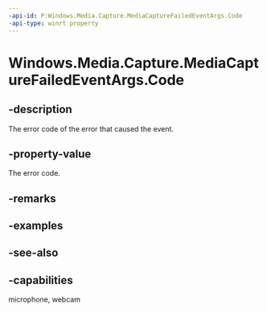 ```yaml
---
-api-id: P:Windows.Media.Capture.MediaCaptureFailedEventArgs.Code
-api-type: winrt property
---
```


<!-- Property syntax
public uint Code { get; }
-->

# Windows.Media.Capture.MediaCaptureFailedEventArgs.Code

## -description
The error code of the error that caused the event.

## -property-value
The error code.

## -remarks

## -examples

## -see-also


## -capabilities
microphone, webcam
